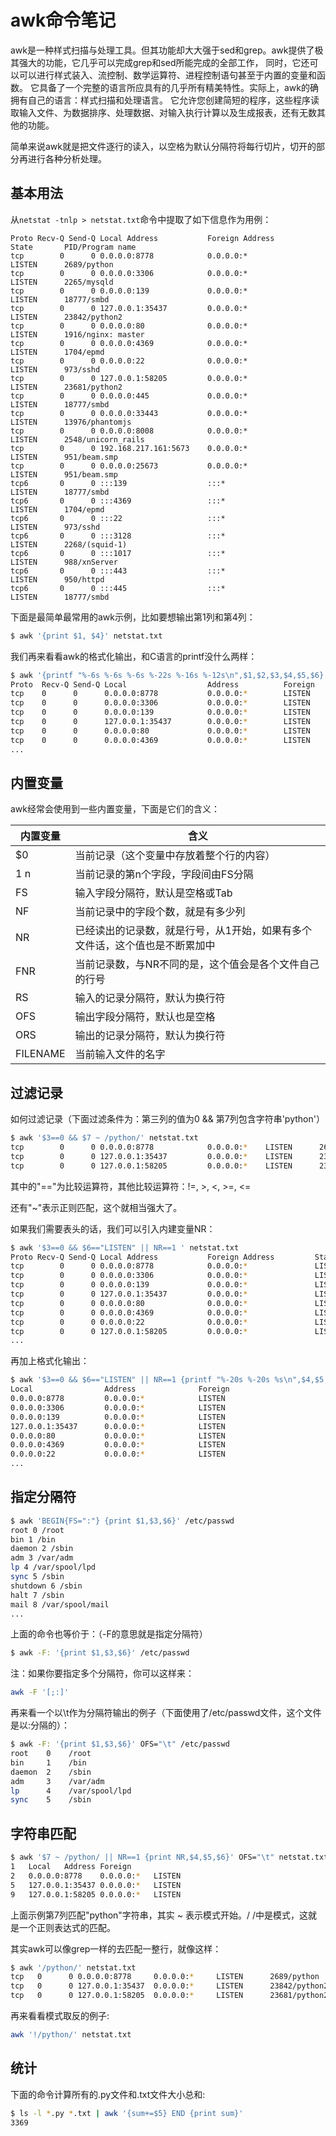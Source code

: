 # awk命令笔记

awk是一种样式扫描与处理工具。但其功能却大大强于sed和grep。awk提供了极其强大的功能，它几乎可以完成grep和sed所能完成的全部工作， 同时，它还可以可以进行样式装入、流控制、数学运算符、进程控制语句甚至于内置的变量和函数。
它具备了一个完整的语言所应具有的几乎所有精美特性。实际上，awk的确拥有自己的语言：样式扫描和处理语言。 它允许您创建简短的程序，这些程序读取输入文件、为数据排序、处理数据、对输入执行计算以及生成报表，还有无数其他的功能。

简单来说awk就是把文件逐行的读入，以空格为默认分隔符将每行切片，切开的部分再进行各种分析处理。

## 基本用法

从`netstat -tnlp > netstat.txt`命令中提取了如下信息作为用例：

```
Proto Recv-Q Send-Q Local Address           Foreign Address         State       PID/Program name
tcp        0      0 0.0.0.0:8778            0.0.0.0:*               LISTEN      2689/python
tcp        0      0 0.0.0.0:3306            0.0.0.0:*               LISTEN      2265/mysqld
tcp        0      0 0.0.0.0:139             0.0.0.0:*               LISTEN      18777/smbd
tcp        0      0 127.0.0.1:35437         0.0.0.0:*               LISTEN      23842/python2
tcp        0      0 0.0.0.0:80              0.0.0.0:*               LISTEN      1916/nginx: master
tcp        0      0 0.0.0.0:4369            0.0.0.0:*               LISTEN      1704/epmd
tcp        0      0 0.0.0.0:22              0.0.0.0:*               LISTEN      973/sshd
tcp        0      0 127.0.0.1:58205         0.0.0.0:*               LISTEN      23681/python2
tcp        0      0 0.0.0.0:445             0.0.0.0:*               LISTEN      18777/smbd
tcp        0      0 0.0.0.0:33443           0.0.0.0:*               LISTEN      13976/phantomjs
tcp        0      0 0.0.0.0:8008            0.0.0.0:*               LISTEN      2548/unicorn_rails
tcp        0      0 192.168.217.161:5673    0.0.0.0:*               LISTEN      951/beam.smp
tcp        0      0 0.0.0.0:25673           0.0.0.0:*               LISTEN      951/beam.smp
tcp6       0      0 :::139                  :::*                    LISTEN      18777/smbd
tcp6       0      0 :::4369                 :::*                    LISTEN      1704/epmd
tcp6       0      0 :::22                   :::*                    LISTEN      973/sshd
tcp6       0      0 :::3128                 :::*                    LISTEN      2268/(squid-1)
tcp6       0      0 :::1017                 :::*                    LISTEN      988/xnServer
tcp6       0      0 :::443                  :::*                    LISTEN      950/httpd
tcp6       0      0 :::445                  :::*                    LISTEN      18777/smbd
```

下面是最简单最常用的awk示例，比如要想输出第1列和第4列：

```bash
$ awk '{print $1, $4}' netstat.txt
```

我们再来看看awk的格式化输出，和C语言的printf没什么两样：

```bash
$ awk '{printf "%-6s %-6s %-6s %-22s %-16s %-12s\n",$1,$2,$3,$4,$5,$6}' netstat.txt
Proto  Recv-Q Send-Q Local                  Address          Foreign
tcp    0      0      0.0.0.0:8778           0.0.0.0:*        LISTEN
tcp    0      0      0.0.0.0:3306           0.0.0.0:*        LISTEN
tcp    0      0      0.0.0.0:139            0.0.0.0:*        LISTEN
tcp    0      0      127.0.0.1:35437        0.0.0.0:*        LISTEN
tcp    0      0      0.0.0.0:80             0.0.0.0:*        LISTEN
tcp    0      0      0.0.0.0:4369           0.0.0.0:*        LISTEN
...
```

## 内置变量

awk经常会使用到一些内置变量，下面是它们的含义：

内置变量       | 含义
--------------|---------------
$0            | 当前记录（这个变量中存放着整个行的内容）
$1~$n         | 当前记录的第n个字段，字段间由FS分隔
FS            | 输入字段分隔符，默认是空格或Tab
NF            | 当前记录中的字段个数，就是有多少列
NR            | 已经读出的记录数，就是行号，从1开始，如果有多个文件话，这个值也是不断累加中
FNR           | 当前记录数，与NR不同的是，这个值会是各个文件自己的行号
RS            | 输入的记录分隔符，默认为换行符
OFS           | 输出字段分隔符，默认也是空格
ORS           | 输出的记录分隔符，默认为换行符
FILENAME      | 当前输入文件的名字

## 过滤记录

如何过滤记录（下面过滤条件为：第三列的值为0 && 第7列包含字符串'python'）

```bash
$ awk '$3==0 && $7 ~ /python/' netstat.txt
tcp        0      0 0.0.0.0:8778            0.0.0.0:*    LISTEN      2689/python
tcp        0      0 127.0.0.1:35437         0.0.0.0:*    LISTEN      23842/python2
tcp        0      0 127.0.0.1:58205         0.0.0.0:*    LISTEN      23681/python2
```

其中的"=="为比较运算符，其他比较运算符：!=, >, <, >=, <=

还有"~"表示正则匹配，这个就相当强大了。

如果我们需要表头的话，我们可以引入内建变量NR：

```bash
$ awk '$3==0 && $6=="LISTEN" || NR==1 ' netstat.txt
Proto Recv-Q Send-Q Local Address           Foreign Address         State       PID/Program name
tcp        0      0 0.0.0.0:8778            0.0.0.0:*               LISTEN      2689/python
tcp        0      0 0.0.0.0:3306            0.0.0.0:*               LISTEN      2265/mysqld
tcp        0      0 0.0.0.0:139             0.0.0.0:*               LISTEN      18777/smbd
tcp        0      0 127.0.0.1:35437         0.0.0.0:*               LISTEN      23842/python2
tcp        0      0 0.0.0.0:80              0.0.0.0:*               LISTEN      1916/nginx: master
tcp        0      0 0.0.0.0:4369            0.0.0.0:*               LISTEN      1704/epmd
tcp        0      0 0.0.0.0:22              0.0.0.0:*               LISTEN      973/sshd
tcp        0      0 127.0.0.1:58205         0.0.0.0:*               LISTEN      23681/python2
...
```

再加上格式化输出：

```bash
$ awk '$3==0 && $6=="LISTEN" || NR==1 {printf "%-20s %-20s %s\n",$4,$5,$6}' netstat.txt
Local                Address              Foreign
0.0.0.0:8778         0.0.0.0:*            LISTEN
0.0.0.0:3306         0.0.0.0:*            LISTEN
0.0.0.0:139          0.0.0.0:*            LISTEN
127.0.0.1:35437      0.0.0.0:*            LISTEN
0.0.0.0:80           0.0.0.0:*            LISTEN
0.0.0.0:4369         0.0.0.0:*            LISTEN
0.0.0.0:22           0.0.0.0:*            LISTEN
...
```

## 指定分隔符

```bash
$ awk 'BEGIN{FS=":"} {print $1,$3,$6}' /etc/passwd
root 0 /root
bin 1 /bin
daemon 2 /sbin
adm 3 /var/adm
lp 4 /var/spool/lpd
sync 5 /sbin
shutdown 6 /sbin
halt 7 /sbin
mail 8 /var/spool/mail
...
```

上面的命令也等价于：（-F的意思就是指定分隔符）

```bash
$ awk -F: '{print $1,$3,$6}' /etc/passwd
```

注：如果你要指定多个分隔符，你可以这样来：

```bash
awk -F '[;:]'
```

再来看一个以\t作为分隔符输出的例子（下面使用了/etc/passwd文件，这个文件是以:分隔的）：

```bash
$ awk -F: '{print $1,$3,$6}' OFS="\t" /etc/passwd
root    0    /root
bin     1    /bin
daemon  2    /sbin
adm     3    /var/adm
lp      4    /var/spool/lpd
sync    5    /sbin
```

## 字符串匹配

```bash
$ awk '$7 ~ /python/ || NR==1 {print NR,$4,$5,$6}' OFS="\t" netstat.txt
1	Local	Address	Foreign
2	0.0.0.0:8778	0.0.0.0:*	LISTEN
5	127.0.0.1:35437	0.0.0.0:*	LISTEN
9	127.0.0.1:58205	0.0.0.0:*	LISTEN
```

上面示例第7列匹配"python"字符串，其实 ~ 表示模式开始。/ /中是模式，这就是一个正则表达式的匹配。

其实awk可以像grep一样的去匹配一整行，就像这样：

```bash
$ awk '/python/' netstat.txt
tcp   0      0 0.0.0.0:8778     0.0.0.0:*     LISTEN      2689/python
tcp   0      0 127.0.0.1:35437  0.0.0.0:*     LISTEN      23842/python2
tcp   0      0 127.0.0.1:58205  0.0.0.0:*     LISTEN      23681/python2
```

再来看看模式取反的例子:

```bash
awk '!/python/' netstat.txt
```

## 统计

下面的命令计算所有的.py文件和.txt文件大小总和:

```bash
$ ls -l *.py *.txt | awk '{sum+=$5} END {print sum}'
3369
```
